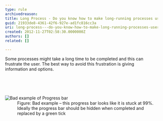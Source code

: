 ```yaml
---
type: rule
archivedreason: 
title: Long Process - Do you know how to make long-running processes user-friendly?
guid: 21933de8-4361-42f6-927e-ad1fc816cc3a
uri: long-process---do-you-know-how-to-make-long-running-processes-user-friendly
created: 2012-11-27T02:58:30.0000000Z
authors: []
related: []

---
```



<p>Some processes might take a long time to be completed and this can frustrate the user. The best way to avoid this frustration is giving information and options.</p>
<br><excerpt class='endintro'></excerpt><br>
​<dl class="badImage"><dt><img alt=" Bad example of Progress bar" src="http&#58;//www.ssw.com.au/ssw/Standards/Rules/Images/ifaceLongProcess_bad.JPG" /></dt>
<dd>Figure&#58; Bad example – this progress bar looks like it is stuck at 99%. Ideally the progress bar should be hidden when completed and replaced by a green tick</dd></dl>



